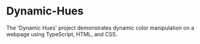 # Dynamic-Hues

The 'Dynamic Hues' project demonstrates dynamic color manipulation on a webpage using TypeScript, HTML, and CSS.
